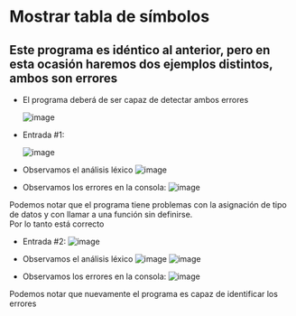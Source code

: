 # Mostrar tabla de símbolos

## Este programa es idéntico al anterior, pero en esta ocasión haremos dos ejemplos distintos, ambos son errores

- El programa deberá de ser capaz de detectar ambos errores

  ![image](https://user-images.githubusercontent.com/80979314/201779721-f5d66618-f98d-4cef-972e-33d370fda456.png)

- Entrada #1:

  ![image](https://user-images.githubusercontent.com/80979314/201779950-80423c3b-e50d-4140-acfb-93f20726abf4.png)

- Observamos el análisis léxico
  ![image](https://user-images.githubusercontent.com/80979314/201780003-fa36b755-30c1-4e11-beb5-58075572ee9c.png)

- Observamos los errores en la consola:
  ![image](https://user-images.githubusercontent.com/80979314/201780067-281c4832-d47a-4c38-9f2a-259a469b9ca2.png)

Podemos notar que el programa tiene problemas con la asignación de tipo de datos y con llamar a una función sin definirse. <br>
Por lo tanto está correcto <br>

- Entrada #2:
  ![image](https://user-images.githubusercontent.com/80979314/201780393-487d8948-8e57-441f-aada-b037cba6b716.png)

- Observamos el análisis léxico
  ![image](https://user-images.githubusercontent.com/80979314/201780631-dc4fd649-4277-44a9-9746-908f5c4ebe74.png)
  ![image](https://user-images.githubusercontent.com/80979314/201780668-61b40f16-fb32-4123-8d0f-cbb183e465eb.png)

- Observamos los errores en la consola:
  ![image](https://user-images.githubusercontent.com/80979314/201780712-2bec7d3b-1f81-4b16-ac5e-65063100fe6b.png)

Podemos notar que nuevamente el programa es capaz de identificar los errores
